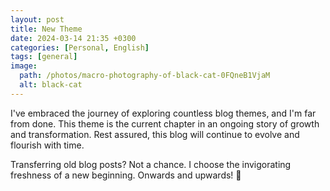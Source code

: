 ```yaml
---
layout: post
title: New Theme
date: 2024-03-14 21:35 +0300
categories: [Personal, English]
tags: [general]
image:
  path: /photos/macro-photography-of-black-cat-0FQneB1VjaM
  alt: black-cat
---
```


I've embraced the journey of exploring countless blog themes, and I'm far from done. This theme is the current chapter in an ongoing story of growth and transformation. Rest assured, this blog will continue to evolve and flourish with time.

Transferring old blog posts? Not a chance. I choose the invigorating freshness of a new beginning. Onwards and upwards! 🙌